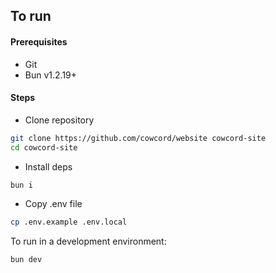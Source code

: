 ## To run

#### Prerequisites

-   Git
-   Bun v1.2.19+

#### Steps

-   Clone repository

```sh
git clone https://github.com/cowcord/website cowcord-site
cd cowcord-site
```

-   Install deps

```sh
bun i
```

-   Copy .env file

```sh
cp .env.example .env.local
```

To run in a development environment:

```sh
bun dev
```

[Qwik]: https://qwik.dev/
[Tailwind]: https://tailwindcss.com/
